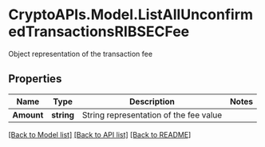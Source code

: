 # CryptoAPIs.Model.ListAllUnconfirmedTransactionsRIBSECFee
Object representation of the transaction fee

## Properties

Name | Type | Description | Notes
------------ | ------------- | ------------- | -------------
**Amount** | **string** | String representation of the fee value | 

[[Back to Model list]](../README.md#documentation-for-models) [[Back to API list]](../README.md#documentation-for-api-endpoints) [[Back to README]](../README.md)

